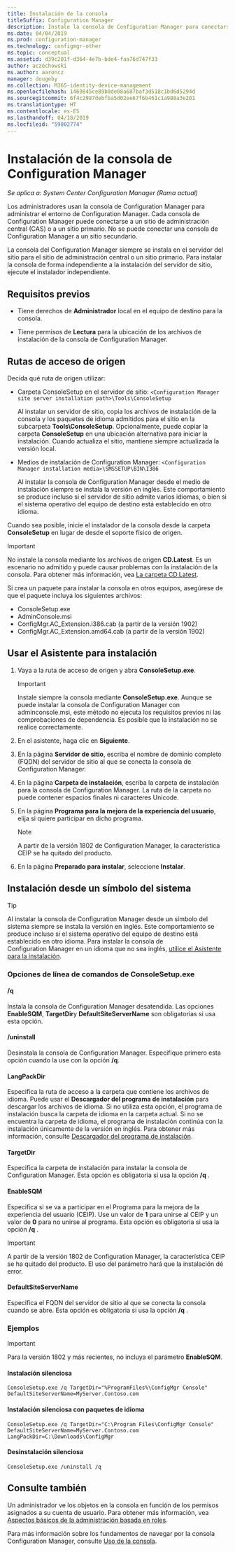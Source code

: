 ```yaml
---
title: Instalación de la consola
titleSuffix: Configuration Manager
description: Instale la consola de Configuration Manager para conectarse a un sitio de administración central o a un sitio primario.
ms.date: 04/04/2019
ms.prod: configuration-manager
ms.technology: configmgr-other
ms.topic: conceptual
ms.assetid: d39c201f-d364-4e7b-bde4-faa76d747f33
author: aczechowski
ms.author: aaroncz
manager: dougeby
ms.collection: M365-identity-device-management
ms.openlocfilehash: 1469845ce89b0de08a687baf3d518c1bd6d5294d
ms.sourcegitcommit: 6f4c2987debfba5d02ee67f6b461c1a988a3e201
ms.translationtype: HT
ms.contentlocale: es-ES
ms.lasthandoff: 04/18/2019
ms.locfileid: "59802774"
---
```

# <a name="install-the-configuration-manager-console"></a>Instalación de la consola de Configuration Manager

*Se aplica a: System Center Configuration Manager (Rama actual)*

Los administradores usan la consola de Configuration Manager para administrar el entorno de Configuration Manager. Cada consola de Configuration Manager puede conectarse a un sitio de administración central (CAS) o a un sitio primario. No se puede conectar una consola de Configuration Manager a un sitio secundario.

La consola del Configuration Manager siempre se instala en el servidor del sitio para el sitio de administración central o un sitio primario. Para instalar la consola de forma independiente a la instalación del servidor de sitio, ejecute el instalador independiente.  



## <a name="prerequisites"></a>Requisitos previos

- Tiene derechos de **Administrador** local en el equipo de destino para la consola.  

- Tiene permisos de **Lectura** para la ubicación de los archivos de instalación de la consola de Configuration Manager.  



## <a name="source-paths"></a>Rutas de acceso de origen

Decida qué ruta de origen utilizar:  

- Carpeta ConsoleSetup en el servidor de sitio: `<Configuration Manager site server installation path>\Tools\ConsoleSetup`  

    Al instalar un servidor de sitio, copia los archivos de instalación de la consola y los paquetes de idioma admitidos para el sitio en la subcarpeta **Tools\ConsoleSetup**. Opcionalmente, puede copiar la carpeta **ConsoleSetup** en una ubicación alternativa para iniciar la instalación. Cuando actualiza el sitio, mantiene siempre actualizada la versión local.  

- Medios de instalación de Configuration Manager: `<Configuration Manager installation media>\SMSSETUP\BIN\I386`  

    Al instalar la consola de Configuration Manager desde el medio de instalación siempre se instala la versión en inglés. Este comportamiento se produce incluso si el servidor de sitio admite varios idiomas, o bien si el sistema operativo del equipo de destino está establecido en otro idioma.  

Cuando sea posible, inicie el instalador de la consola desde la carpeta **ConsoleSetup** en lugar de desde el soporte físico de origen.

> [!Important]  
> No instale la consola mediante los archivos de origen **CD.Latest**. Es un escenario no admitido y puede causar problemas con la instalación de la consola. Para obtener más información, vea [La carpeta CD.Latest](/sccm/core/servers/manage/the-cd.latest-folder#unsupported-scenarios).<!-- SCCMDocs issue 1359 -->  

Si crea un paquete para instalar la consola en otros equipos, asegúrese de que el paquete incluya los siguientes archivos:<!--3612513-->

- ConsoleSetup.exe
- AdminConsole.msi
- ConfigMgr.AC_Extension.i386.cab (a partir de la versión 1902)
- ConfigMgr.AC_Extension.amd64.cab (a partir de la versión 1902)



## <a name="use-the-setup-wizard"></a>Usar el Asistente para instalación  

1. Vaya a la ruta de acceso de origen y abra **ConsoleSetup.exe**.  

    > [!IMPORTANT]  
    > Instale siempre la consola mediante **ConsoleSetup.exe**. Aunque se puede instalar la consola de Configuration Manager con adminconsole.msi, este método no ejecuta los requisitos previos ni las comprobaciones de dependencia. Es posible que la instalación no se realice correctamente.  

2. En el asistente, haga clic en **Siguiente**.  

3. En la página **Servidor de sitio**, escriba el nombre de dominio completo (FQDN) del servidor de sitio al que se conecta la consola de Configuration Manager.  

4. En la página **Carpeta de instalación**, escriba la carpeta de instalación para la consola de Configuration Manager. La ruta de la carpeta no puede contener espacios finales ni caracteres Unicode.  

5. En la página **Programa para la mejora de la experiencia del usuario**, elija si quiere participar en dicho programa.  

    > [!Note]  
    > A partir de la versión 1802 de Configuration Manager, la característica CEIP se ha quitado del producto.

6. En la página **Preparado para instalar**, seleccione **Instalar**.  



## <a name="install-from-a-command-prompt"></a>Instalación desde un símbolo del sistema  

> [!TIP]  
> Al instalar la consola de Configuration Manager desde un símbolo del sistema siempre se instala la versión en inglés. Este comportamiento se produce incluso si el sistema operativo del equipo de destino está establecido en otro idioma. Para instalar la consola de Configuration Manager en un idioma que no sea inglés, [utilice el Asistente para la instalación](#use-the-setup-wizard).  


### <a name="consolesetupexe-command-line-options"></a>Opciones de línea de comandos de ConsoleSetup.exe

#### <a name="q"></a>/q

Instala la consola de Configuration Manager desatendida. Las opciones **EnableSQM**, **TargetDir**y **DefaultSiteServerName** son obligatorias si usa esta opción.

#### <a name="uninstall"></a>/uninstall

Desinstala la consola de Configuration Manager. Especifique primero esta opción cuando la use con la opción **/q**.

#### <a name="langpackdir"></a>LangPackDir

Especifica la ruta de acceso a la carpeta que contiene los archivos de idioma. Puede usar el **Descargador del programa de instalación** para descargar los archivos de idioma. Si no utiliza esta opción, el programa de instalación busca la carpeta de idioma en la carpeta actual. Si no se encuentra la carpeta de idioma, el programa de instalación continúa con la instalación únicamente de la versión en inglés. Para obtener más información, consulte [Descargador del programa de instalación](setup-downloader.md).

#### <a name="targetdir"></a>TargetDir

Especifica la carpeta de instalación para instalar la consola de Configuration Manager. Esta opción es obligatoria si usa la opción **/q** .

#### <a name="enablesqm"></a>EnableSQM

Especifica si se va a participar en el Programa para la mejora de la experiencia del usuario (CEIP). Use un valor de **1** para unirse al CEIP y un valor de **0** para no unirse al programa. Esta opción es obligatoria si usa la opción **/q** .

> [!Important]  
> A partir de la versión 1802 de Configuration Manager, la característica CEIP se ha quitado del producto. El uso del parámetro hará que la instalación dé error.

#### <a name="defaultsiteservername"></a>DefaultSiteServerName

Especifica el FQDN del servidor de sitio al que se conecta la consola cuando se abre. Esta opción es obligatoria si usa la opción **/q** .


### <a name="examples"></a>Ejemplos

> [!Important]  
> Para la versión 1802 y más recientes, no incluya el parámetro **EnableSQM**.

#### <a name="silent-install"></a>Instalación silenciosa

`ConsoleSetup.exe /q TargetDir="%ProgramFiles%\ConfigMgr Console" DefaultSiteServerName=MyServer.Contoso.com`

#### <a name="silent-install-with-language-packs"></a>Instalación silenciosa con paquetes de idioma

`ConsoleSetup.exe /q TargetDir="C:\Program Files\ConfigMgr Console" DefaultSiteServerName=MyServer.Contoso.com LangPackDir=C:\Downloads\ConfigMgr`  

#### <a name="silent-uninstall"></a>Desinstalación silenciosa

`ConsoleSetup.exe /uninstall /q`  



## <a name="see-also"></a>Consulte también

Un administrador ve los objetos en la consola en función de los permisos asignados a su cuenta de usuario. Para obtener más información, vea [Aspectos básicos de la administración basada en roles](/sccm/core/understand/fundamentals-of-role-based-administration).

Para más información sobre los fundamentos de navegar por la consola Configuration Manager, consulte [Uso de la consola](/sccm/core/servers/manage/admin-console).
